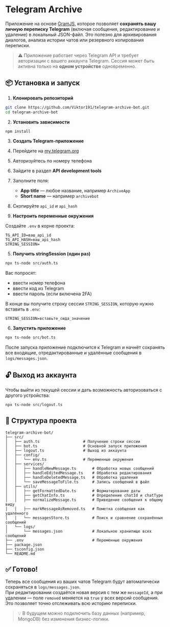 # Telegram Archive

Приложение на основе [GramJS](https://github.com/gram-js/gramjs), которое позволяет **сохранять вашу личную переписку Telegram** (включая сообщения, редактирование и удаление) в локальный JSON-файл. Это полезно для архивирования диалогов, анализа истории чатов или резервного копирования переписки.

> ⚠️ Приложение работает через Telegram API и требует авторизации с вашего аккаунта Telegram. Сессия может быть активна только на **одном устройстве** одновременно.

## 📦 Установка и запуск

1. **Клонировать репозиторий**

```bash
git clone https://github.com/Viktor191/telegram-archive-bot.git
cd telegram-archive-bot
```

2. **Установить зависимости**

```bash
npm install
```

3. **Создать Telegram-приложение**

1. Перейдите на [my.telegram.org](https://my.telegram.org/)
2. Авторизуйтесь по номеру телефона
3. Зайдите в раздел **API development tools**
4. Заполните поля:
   - **App title** — любое название, например `ArchiveApp`
   - **Short name** — например `archivebot`
5. Скопируйте `api_id` и `api_hash`

4. **Настроить переменные окружения**

Создайте `.env` в корне проекта:

```env
TG_API_ID=ваш_api_id
TG_API_HASH=ваш_api_hash
STRING_SESSION=
```

5. **Получить stringSession (один раз)**

```bash
npx ts-node src/auth.ts
```

Вас попросят:
- ввести номер телефона
- ввести код из Telegram
- ввести пароль (если включена 2FA)

В конце вы получите строку сессии `STRING_SESSION`, которую нужно вставить в `.env`:

```env
STRING_SESSION=вставьте_сюда_значение
```

6. **Запустить приложение**

```bash
npx ts-node src/bot.ts
```

После запуска приложение подключится к Telegram и начнёт сохранять все входящие, отредактированные и удалённые сообщения в `logs/messages.json`.

## 🔓 Выход из аккаунта

Чтобы выйти из текущей сессии и дать возможность авторизоваться с другого устройства:

```bash
npx ts-node src/logout.ts
```

## 📝 Структура проекта

```
telegram-archive-bot/
├── src/
│   ├── auth.ts                   # Получение строки сессии
│   ├── bot.ts                    # Основной запуск приложения
│   ├── logout.ts                 # Выход из аккаунта
│   ├── config/
│   │   └── env.ts                # Переменные окружения
│   ├── services/
│   │   ├── handleNewMessage.ts       # Обработка новых сообщений
│   │   ├── handleEditedMessage.ts    # Обработка редактирования
│   │   ├── handleDeletedMessage.ts   # Обработка удаления
│   │   └── saveMessageToFile.ts      # Запись сообщений в файл
│   ├── utils/
│   │   ├── getFormattedDate.ts       # Форматирование даты
│   │   ├── getChatInfo.ts            # Определение chatId и chatType
│   │   ├── normalizeMessage.ts       # Приведение сообщения к общему виду
│   │   ├── markMessageAsRemoved.ts   # Пометка сообщения как удалённого
│   │   └── messagesStore.ts          # Поиск и сравнение сохранённых сообщений
│   └── logs/
│       └── messages.json             # Локальное хранилище всех сообщений
├── .env                              # Переменные окружения
├── package.json
├── tsconfig.json
└── README.md
```

## ✅ Готово!

Теперь все сообщения из ваших чатов Telegram будут автоматически сохраняться в `logs/messages.json`.  
При редактировании создаётся новая версия с тем же `messageId`, а при удалении — поле `removed` меняется на `true` у всех версий сообщения.  
Это позволяет точно отслеживать всю историю переписки.

> 💡 В будущем можно подключить базу данных (например, MongoDB) без изменения бизнес-логики.
